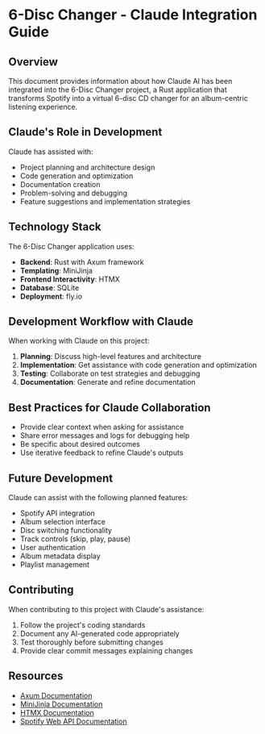 # 6-Disc Changer - Claude Integration Guide

## Overview

This document provides information about how Claude AI has been integrated into the 6-Disc Changer project, a Rust application that transforms Spotify into a virtual 6-disc CD changer for an album-centric listening experience.

## Claude's Role in Development

Claude has assisted with:

- Project planning and architecture design
- Code generation and optimization
- Documentation creation
- Problem-solving and debugging
- Feature suggestions and implementation strategies

## Technology Stack

The 6-Disc Changer application uses:

- **Backend**: Rust with Axum framework
- **Templating**: MiniJinja
- **Frontend Interactivity**: HTMX
- **Database**: SQLite
- **Deployment**: fly.io

## Development Workflow with Claude

When working with Claude on this project:

1. **Planning**: Discuss high-level features and architecture
2. **Implementation**: Get assistance with code generation and optimization
3. **Testing**: Collaborate on test strategies and debugging
4. **Documentation**: Generate and refine documentation

## Best Practices for Claude Collaboration

- Provide clear context when asking for assistance
- Share error messages and logs for debugging help
- Be specific about desired outcomes
- Use iterative feedback to refine Claude's outputs

## Future Development

Claude can assist with the following planned features:

- Spotify API integration
- Album selection interface
- Disc switching functionality
- Track controls (skip, play, pause)
- User authentication
- Album metadata display
- Playlist management

## Contributing

When contributing to this project with Claude's assistance:

1. Follow the project's coding standards
2. Document any AI-generated code appropriately
3. Test thoroughly before submitting changes
4. Provide clear commit messages explaining changes

## Resources

- [Axum Documentation](https://docs.rs/axum/latest/axum/)
- [MiniJinja Documentation](https://docs.rs/minijinja/latest/minijinja/)
- [HTMX Documentation](https://htmx.org/)
- [Spotify Web API Documentation](https://developer.spotify.com/documentation/web-api)